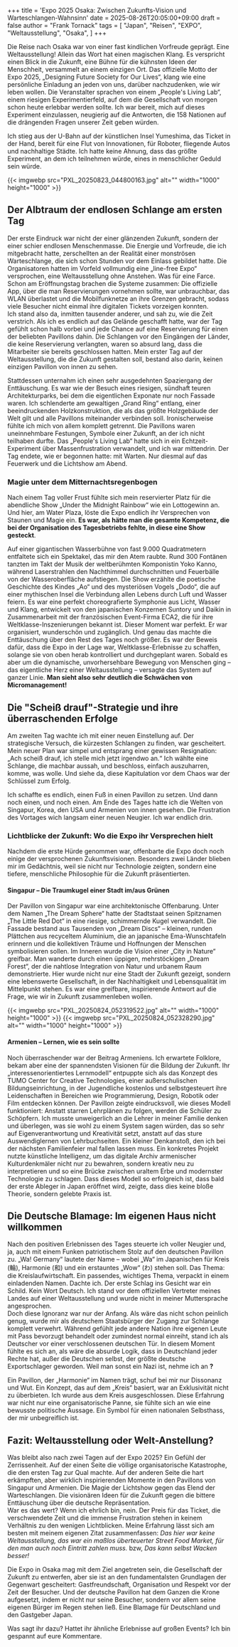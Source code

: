 +++
title = 'Expo 2025 Osaka: Zwischen Zukunfts-Vision und Warteschlangen-Wahnsinn'
date = 2025-08-26T20:05:00+09:00
draft = false
author = "Frank Tornack"
tags = [
    "Japan",
    "Reisen",
    "EXPO",
    "Weltausstellung",
    "Osaka",
]
+++

Die Reise nach Osaka war von einer fast kindlichen Vorfreude geprägt. Eine Weltausstellung! Allein das Wort hat einen magischen Klang. Es verspricht einen Blick in die Zukunft, eine Bühne für die kühnsten Ideen der Menschheit, versammelt an einem einzigen Ort. Das offizielle Motto der Expo 2025, „Designing Future Society for Our Lives“, klang wie eine persönliche Einladung an jeden von uns, darüber nachzudenken, wie wir leben wollen. Die Veranstalter sprachen von einem „People's Living Lab“, einem riesigen Experimentierfeld, auf dem die Gesellschaft von morgen schon heute erlebbar werden sollte. Ich war bereit, mich auf dieses Experiment einzulassen, neugierig auf die Antworten, die 158 Nationen auf die drängenden Fragen unserer Zeit geben würden.  

Ich stieg aus der U-Bahn auf der künstlichen Insel Yumeshima, das Ticket in der Hand, bereit für eine Flut von Innovationen, für Roboter, fliegende Autos und nachhaltige Städte. Ich hatte keine Ahnung, dass das größte Experiment, an dem ich teilnehmen würde, eines in menschlicher Geduld sein würde.

{{< imgwebp src="PXL_20250823_044800163.jpg" alt="" width="1000" height="1000" >}}

## Der Albtraum der endlosen Schlange am ersten Tag
Der erste Eindruck war nicht der einer glänzenden Zukunft, sondern der einer schier endlosen Menschenmasse. Die Energie und Vorfreude, die ich mitgebracht hatte, zerschellten an der Realität einer monströsen Warteschlange, die sich schon Stunden vor dem Einlass gebildet hatte. Die Organisatoren hatten im Vorfeld vollmundig eine „line-free Expo“ versprochen, eine Weltausstellung ohne Anstehen. Was für eine Farce. Schon am Eröffnungstag brachen die Systeme zusammen: Die offizielle App, über die man Reservierungen vornehmen sollte, war unbrauchbar, das WLAN überlastet und die Mobilfunknetze an ihre Grenzen gebracht, sodass viele Besucher nicht einmal ihre digitalen Tickets vorzeigen konnten.  
Ich stand also da, inmitten tausender anderer, und sah zu, wie die Zeit verstrich. Als ich es endlich auf das Gelände geschafft hatte, war der Tag gefühlt schon halb vorbei und jede Chance auf eine Reservierung für einen der beliebten Pavillons dahin. Die Schlangen vor den Eingängen der Länder, die keine Reservierung verlangten, waren so absurd lang, dass die Mitarbeiter sie bereits geschlossen hatten. Mein erster Tag auf der Weltausstellung, die die Zukunft gestalten soll, bestand also darin, keinen einzigen Pavillon von innen zu sehen.

Stattdessen unternahm ich einen sehr ausgedehnten Spaziergang der Enttäuschung. Es war wie der Besuch eines riesigen, sündhaft teuren Architekturparks, bei dem die eigentlichen Exponate nur noch Fassade waren. Ich schlenderte am gewaltigen „Grand Ring“ entlang, einer beeindruckenden Holzkonstruktion, die als das größte Holzgebäude der Welt gilt und alle Pavillons miteinander verbinden soll. Ironischerweise fühlte ich mich von allem komplett getrennt. Die Pavillons waren uneinnehmbare Festungen, Symbole einer Zukunft, an der ich nicht teilhaben durfte. Das „People's Living Lab“ hatte sich in ein Echtzeit-Experiment über Massenfrustration verwandelt, und ich war mittendrin. Der Tag endete, wie er begonnen hatte: mit Warten. Nur diesmal auf das Feuerwerk und die Lichtshow am Abend.

### Magie unter dem Mitternachtsregenbogen
Nach einem Tag voller Frust fühlte sich mein reservierter Platz für die abendliche Show „Under the Midnight Rainbow“ wie ein Lottogewinn an. Und hier, am Water Plaza, löste die Expo endlich ihr Versprechen von Staunen und Magie ein. **Es war, als hätte man die gesamte Kompetenz, die bei der Organisation des Tagesbetriebs fehlte, in diese eine Show gesteckt**.

Auf einer gigantischen Wasserbühne von fast 9.000 Quadratmetern entfaltete sich ein Spektakel, das mir den Atem raubte. Rund 300 Fontänen tanzten im Takt der Musik der weltberühmten Komponistin Yoko Kanno, während Laserstrahlen den Nachthimmel durchschnitten und Feuerbälle von der Wasseroberfläche aufstiegen. Die Show erzählte die poetische Geschichte des Kindes „Ao“ und des mysteriösen Vogels „Dodo“, die auf einer mythischen Insel die Verbindung allen Lebens durch Luft und Wasser feiern. Es war eine perfekt choreografierte Symphonie aus Licht, Wasser und Klang, entwickelt von den japanischen Konzernen Suntory und Daikin in Zusammenarbeit mit der französischen Event-Firma ECA2, die für ihre Weltklasse-Inszenierungen bekannt ist.
Dieser Moment war perfekt. Er war organisiert, wunderschön und zugänglich. Und genau das machte die Enttäuschung über den Rest des Tages noch größer. Es war der Beweis dafür, dass die Expo in der Lage war, Weltklasse-Erlebnisse zu schaffen, solange sie von oben herab kontrolliert und durchgeplant waren. Sobald es aber um die dynamische, unvorhersehbare Bewegung von Menschen ging – das eigentliche Herz einer Weltausstellung – versagte das System auf ganzer Linie. **Man sieht also sehr deutlich die Schwächen von Micromanagement!**

## Die "Scheiß drauf"-Strategie und ihre überraschenden Erfolge
Am zweiten Tag wachte ich mit einer neuen Einstellung auf. Der strategische Versuch, die kürzesten Schlangen zu finden, war gescheitert. Mein neuer Plan war simpel und entsprang einer gewissen Resignation: „Ach scheiß drauf, ich stelle mich jetzt irgendwo an.“ Ich wählte eine Schlange, die machbar aussah, und beschloss, einfach auszuharren, komme, was wolle. Und siehe da, diese Kapitulation vor dem Chaos war der Schlüssel zum Erfolg.

Ich schaffte es endlich, einen Fuß in einen Pavillon zu setzen. Und dann noch einen, und noch einen. Am Ende des Tages hatte ich die Welten von Singapur, Korea, den USA und Armenien von innen gesehen. Die Frustration des Vortages wich langsam einer neuen Neugier. Ich war endlich drin.

### Lichtblicke der Zukunft: Wo die Expo ihr Versprechen hielt
Nachdem die erste Hürde genommen war, offenbarte die Expo doch noch einige der versprochenen Zukunftsvisionen. Besonders zwei Länder blieben mir im Gedächtnis, weil sie nicht nur Technologie zeigten, sondern eine tiefere, menschliche Philosophie für die Zukunft präsentierten.

#### Singapur – Die Traumkugel einer Stadt im/aus Grünen
Der Pavillon von Singapur war eine architektonische Offenbarung. Unter dem Namen „The Dream Sphere“ hatte der Stadtstaat seinen Spitznamen „The Little Red Dot“ in eine riesige, schimmernde Kugel verwandelt. Die Fassade bestand aus Tausenden von „Dream Discs“ – kleinen, runden Plättchen aus recyceltem Aluminium, die an japanische Ema-Wunschtafeln erinnern und die kollektiven Träume und Hoffnungen der Menschen symbolisieren sollen. Im Inneren wurde die Vision einer „City in Nature“ greifbar. Man wanderte durch einen üppigen, mehrstöckigen „Dream Forest“, der die nahtlose Integration von Natur und urbanem Raum demonstrierte. Hier wurde nicht nur eine Stadt der Zukunft gezeigt, sondern eine lebenswerte Gesellschaft, in der Nachhaltigkeit und Lebensqualität im Mittelpunkt stehen. Es war eine greifbare, inspirierende Antwort auf die Frage, wie wir in Zukunft zusammenleben wollen.

{{< imgwebp src="PXL_20250824_052319522.jpg" alt="" width="1000" height="1000" >}}
{{< imgwebp src="PXL_20250824_052328290.jpg" alt="" width="1000" height="1000" >}}

#### Armenien – Lernen, wie es sein sollte
Noch überraschender war der Beitrag Armeniens. Ich erwartete Folklore, bekam aber eine der spannendsten Visionen für die Bildung der Zukunft. Ihr „interessenorientiertes Lernmodell“ entpuppte sich als das Konzept des TUMO Center for Creative Technologies, einer außerschulischen Bildungseinrichtung, in der Jugendliche kostenlos und selbstgesteuert ihre Leidenschaften in Bereichen wie Programmierung, Design, Robotik oder Film entdecken können. Der Pavillon zeigte eindrucksvoll, wie dieses Modell funktioniert: Anstatt starren Lehrplänen zu folgen, werden die Schüler zu Schöpfern. Ich musste unweigerlich an die Lehrer in meiner Familie denken und überlegen, was sie wohl zu einem System sagen würden, das so sehr auf Eigenverantwortung und Kreativität setzt, anstatt auf das sture Auswendiglernen von Lehrbuchseiten. Ein kleiner Denkanstoß, den ich bei der nächsten Familienfeier mal fallen lassen muss. Ein konkretes Projekt nutzte künstliche Intelligenz, um das digitale Archiv armenischer Kulturdenkmäler nicht nur zu bewahren, sondern kreativ neu zu interpretieren und so eine Brücke zwischen uraltem Erbe und modernster Technologie zu schlagen. Dass dieses Modell so erfolgreich ist, dass bald der erste Ableger in Japan eröffnet wird, zeigte, dass dies keine bloße Theorie, sondern gelebte Praxis ist.

## Die Deutsche Blamage: Im eigenen Haus nicht willkommen
Nach den positiven Erlebnissen des Tages steuerte ich voller Neugier und, ja, auch mit einem Funken patriotischem Stolz auf den deutschen Pavillon zu. „Wa! Germany“ lautete der Name – wobei „Wa“ im Japanischen für Kreis (輪), Harmonie (和) und ein erstauntes „Wow“ (わ) stehen soll. Das Thema: die Kreislaufwirtschaft. Ein passendes, wichtiges Thema, verpackt in einem einladenden Namen. Dachte ich. 
Der erste Schlag ins Gesicht war ein Schild. Kein Wort Deutsch. Ich stand vor dem offiziellen Vertreter meines Landes auf einer Weltausstellung und wurde nicht in meiner Muttersprache angesprochen.  
Doch diese Ignoranz war nur der Anfang. Als wäre das nicht schon peinlich genug, wurde mir als deutschem Staatsbürger der Zugang zur Schlange komplett verwehrt. Während gefühlt jede andere Nation ihre eigenen Leute mit Pass bevorzugt behandelt oder zumindest normal einreiht, stand ich als Deutscher vor einer verschlossenen deutschen Tür. In diesem Moment fühlte es sich an, als wäre die absurde Logik, dass in Deutschland jeder Rechte hat, außer die Deutschen selbst, der größte deutsche Exportschlager geworden. Weil man sonst ein Nazi ist, nehme ich an **?**

Ein Pavillon, der „Harmonie“ im Namen trägt, schuf bei mir nur Dissonanz und Wut. Ein Konzept, das auf dem „Kreis“ basiert, war an Exklusivität nicht zu überbieten. Ich wurde aus dem Kreis ausgeschlossen. Diese Erfahrung war nicht nur eine organisatorische Panne, sie fühlte sich an wie eine bewusste politische Aussage. Ein Symbol für einen nationalen Selbsthass, der mir unbegreiflich ist.

## Fazit: Weltausstellung oder Welt-Anstellung?
Was bleibt also nach zwei Tagen auf der Expo 2025? Ein Gefühl der Zerrissenheit. Auf der einen Seite die völlige organisatorische Katastrophe, die den ersten Tag zur Qual machte. Auf der anderen Seite die hart erkämpften, aber wirklich inspirierenden Momente in den Pavillons von Singapur und Armenien. Die Magie der Lichtshow gegen das Elend der Warteschlangen. Die visionären Ideen für die Zukunft gegen die bittere Enttäuschung über die deutsche Repräsentation.  
War es das wert? Wenn ich ehrlich bin, nein. Der Preis für das Ticket, die verschwendete Zeit und die immense Frustration stehen in keinem Verhältnis zu den wenigen Lichtblicken. Meine Erfahrung lässt sich am besten mit meinem eigenen Zitat zusammenfassen: *Das hier war keine Weltausstellung, das war ein maßlos überteuerter Street Food Market, für den man auch noch Eintritt zahlen muss.* bzw, *Das kann selbst Wacken besser!*

Die Expo in Osaka mag mit dem Ziel angetreten sein, die Gesellschaft der Zukunft zu entwerfen, aber sie ist an den fundamentalsten Grundlagen der Gegenwart gescheitert: Gastfreundschaft, Organisation und Respekt vor der Zeit der Besucher. Und der deutsche Pavillon hat dem Ganzen die Krone aufgesetzt, indem er nicht nur seine Besucher, sondern vor allem seine eigenen Bürger im Regen stehen ließ. Eine Blamage für Deutschland und den Gastgeber Japan.

Was sagt ihr dazu? Hattet ihr ähnliche Erlebnisse auf großen Events? Ich bin gespannt auf eure Kommentare.